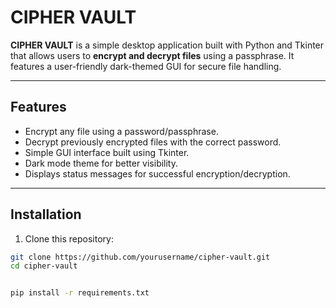 # CIPHER VAULT

**CIPHER VAULT** is a simple desktop application built with Python and Tkinter that allows users to **encrypt and decrypt files** using a passphrase. It features a user-friendly dark-themed GUI for secure file handling.

---

## Features

- Encrypt any file using a password/passphrase.
- Decrypt previously encrypted files with the correct password.
- Simple GUI interface built using Tkinter.
- Dark mode theme for better visibility.
- Displays status messages for successful encryption/decryption.

---

## Installation

1. Clone this repository:

```bash
git clone https://github.com/yourusername/cipher-vault.git
cd cipher-vault


pip install -r requirements.txt
